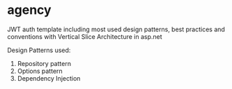 # agency
JWT auth template including most used design patterns, best practices and conventions with Vertical Slice Architecture in asp.net

Design Patterns used:
1. Repository pattern
2. Options pattern
3. Dependency Injection 
